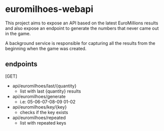 # euromilhoes-webapi
This project aims to expose an API based on the latest EuroMillions results and also expose an endpoint to generate the numbers that never came out in the game.

A background service is responsible for capturing all the results from the beginning when the game was created.

## endpoints
[GET]
- api/euromilhoes/last/{quantity}
   - list with last {quantity} results
- api/euromilhoes/generate
  - i.e: 05-06-07-08-09 01-02
- api/euromilhoes/key/{key}
  - checks if the key exists
- api/euromilhoes/repeated
   - list with repeated keys
